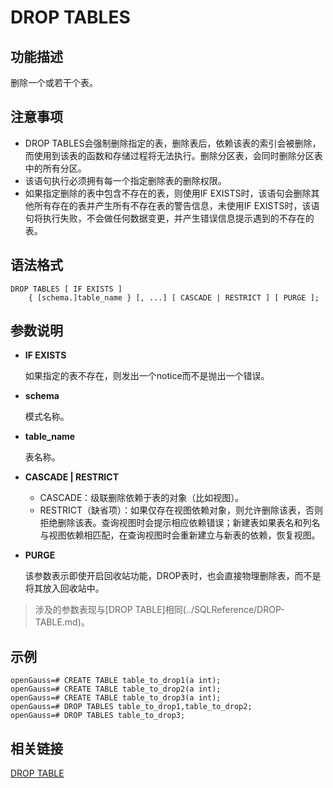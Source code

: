 # DROP TABLES

## 功能描述<a name="zh-cn_topic_0283137126_zh-cn_topic_0237122076_zh-cn_topic_0059779051_s2baab5c876044795a12b5949f22d2144"></a>

删除一个或若干个表。

## 注意事项<a name="zh-cn_topic_0283137126_zh-cn_topic_0237122076_zh-cn_topic_0059779051_s8ea536d5b8ff459e9e3614e35f53bc2a"></a>

-   DROP TABLES会强制删除指定的表，删除表后，依赖该表的索引会被删除，而使用到该表的函数和存储过程将无法执行。删除分区表，会同时删除分区表中的所有分区。
-   该语句执行必须拥有每一个指定删除表的删除权限。
-   如果指定删除的表中包含不存在的表，则使用IF EXISTS时，该语句会删除其他所有存在的表并产生所有不存在表的警告信息，未使用IF EXISTS时，该语句将执行失败，不会做任何数据变更，并产生错误信息提示遇到的不存在的表。

## 语法格式<a name="zh-cn_topic_0283137126_zh-cn_topic_0237122076_zh-cn_topic_0059779051_s58bdce220c9f4292ba9af919b04ad25c"></a>

```
DROP TABLES [ IF EXISTS ] 
    { [schema.]table_name } [, ...] [ CASCADE | RESTRICT ] [ PURGE ];
```

## 参数说明<a name="zh-cn_topic_0283137126_zh-cn_topic_0237122076_zh-cn_topic_0059779051_sf4962205ddf84312a5fd888bc662e5cf"></a>

-   **IF EXISTS**

    如果指定的表不存在，则发出一个notice而不是抛出一个错误。

-   **schema**

    模式名称。

-   **table\_name**

    表名称。

-   **CASCADE | RESTRICT**
    -   CASCADE：级联删除依赖于表的对象（比如视图）。
    -   RESTRICT（缺省项）：如果仅存在视图依赖对象，则允许删除该表，否则拒绝删除该表。查询视图时会提示相应依赖错误；新建表如果表名和列名与视图依赖相匹配，在查询视图时会重新建立与新表的依赖，恢复视图。
    
-   **PURGE**

    该参数表示即使开启回收站功能，DROP表时，也会直接物理删除表，而不是将其放入回收站中。

>涉及的参数表现与[DROP TABLE]相同(../SQLReference/DROP-TABLE.md)。

## 示例<a name="zh-cn_topic_0283137126_zh-cn_topic_0237122076_zh-cn_topic_0059779051_se4f9dc97861c410bb51554bb58bcd76d"></a>

```
openGauss=# CREATE TABLE table_to_drop1(a int);
openGauss=# CREATE TABLE table_to_drop2(a int);
openGauss=# CREATE TABLE table_to_drop3(a int);
openGauss=# DROP TABLES table_to_drop1,table_to_drop2;
openGauss=# DROP TABLES table_to_drop3;
```

## 相关链接<a name="section156744489391"></a>

[DROP TABLE](../SQLReference/DROP-TABLE.md)
